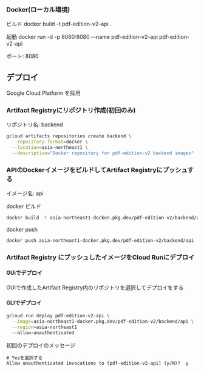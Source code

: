 
### Docker(ローカル環境)

ビルド
docker build -t pdf-edition-v2-api .

起動
docker run -d -p 8080:8080 --name pdf-edition-v2-api  pdf-edition-v2-api

ポート: 8080


## デプロイ

Google Cloud Platform を採用


### Artifact Registryにリポジトリ作成(初回のみ)

リポジトリ名: backend

```bash
gcloud artifacts repositories create backend \
  --repository-format=docker \
  --location=asia-northeast1 \
  --description="Docker repository for pdf-edition-v2 backend images"
```

### APIのDockerイメージをビルドしてArtifact Registryにプッシュする

イメージ名: api

docker ビルド
```bash
docker build -t asia-northeast1-docker.pkg.dev/pdf-edition-v2/backend/api .
```

docker push
```bash
docker push asia-northeast1-docker.pkg.dev/pdf-edition-v2/backend/api
```

### Artifact Registry にプッシュしたイメージをCloud Runにデプロイ

#### GUiでデプロイ
GUIで作成したArtifact Registry内のリポジトリを選択してデプロイをする

#### GLIでデプロイ

```bash
gcloud run deploy pdf-edition-v2-api \
  --image=asia-northeast1-docker.pkg.dev/pdf-edition-v2/backend/api \
  --region=asia-northeast1
  --allow-unauthenticated 
``` 

初回のデプロイのメッセージ
```
# Yesを選択する
Allow unauthenticated invocations to [pdf-edition-v2-api] (y/N)?  y
```

